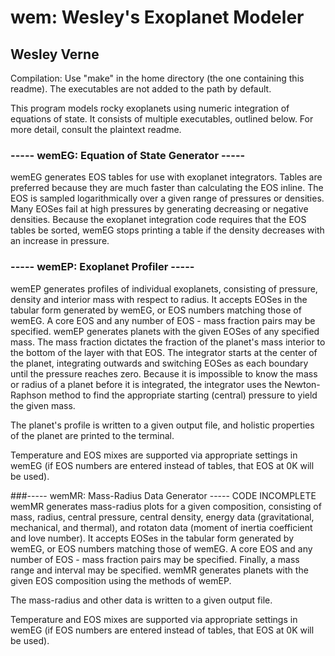 # wem: Wesley's Exoplanet Modeler
## Wesley Verne

Compilation: Use "make" in the home directory (the one containing this 
readme). The executables are not added to the path by default.

This program models rocky exoplanets using numeric integration of
equations of state.  It consists of multiple executables, outlined 
below.  For more detail, consult the plaintext readme.

### ----- wemEG: Equation of State Generator -----
wemEG generates EOS tables for use with exoplanet integrators.  Tables
are preferred because they are much faster than calculating the EOS 
inline. The EOS is sampled logarithmically over a given range of 
pressures or densities. Many EOSes fail at high pressures by generating
decreasing or negative densities.  Because the exoplanet integration
code requires that the EOS tables be sorted, wemEG stops printing a
table if the density decreases with an increase in pressure.

### ----- wemEP: Exoplanet Profiler -----
wemEP generates profiles of individual exoplanets, consisting of 
pressure, density and interior mass with respect to radius.  It accepts
EOSes in the tabular form generated by wemEG, or EOS numbers matching 
those of wemEG.  A core EOS and any number of EOS - mass fraction pairs 
may be specified. wemEP generates planets with the given EOSes of any 
specified mass. The mass fraction dictates the fraction of the planet's 
mass interior to the bottom of the layer with that EOS. The integrator 
starts at the center of the planet, integrating outwards and switching 
EOSes as each boundary until the pressure reaches zero.  Because it is 
impossible to know the mass or radius of a planet before it is integrated, 
the integrator uses the Newton-Raphson method to find the appropriate 
starting (central) pressure to yield the given mass.

The planet's profile is written to a given output file, and holistic 
properties of the planet are printed to the terminal.

Temperature and EOS mixes are supported via appropriate settings in
wemEG (if EOS numbers are entered instead of tables, that EOS at 0K will
be used).

###----- wemMR: Mass-Radius Data Generator ----- CODE INCOMPLETE
wemMR generates mass-radius plots for a given composition, consisting
of mass, radius, central pressure, central density, energy data
(gravitational, mechanical, and thermal), and rotaton data (moment of
inertia coefficient and love number).  It accepts EOSes in the tabular 
form generated by wemEG, or EOS numbers matching those of wemEG.  A 
core EOS and any number of EOS - mass fraction pairs may be specified.
Finally, a mass range and interval may be specified.  wemMR generates 
planets with the given EOS composition using the methods of wemEP.

The mass-radius and other data is written to a given output file.

Temperature and EOS mixes are supported via appropriate settings in
wemEG (if EOS numbers are entered instead of tables, that EOS at 0K will
be used).